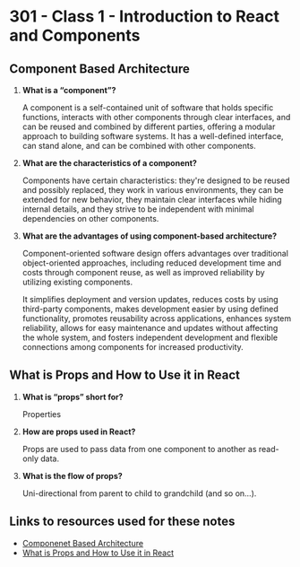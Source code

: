 # 301 - Class 1 - Introduction to React and Components

## Component Based Architecture

1. **What is a “component”?**  

    A component is a self-contained unit of software that holds specific functions, interacts with other components through clear interfaces, and can be reused and combined by different parties, offering a modular approach to building software systems. It has a well-defined interface, can stand alone, and can be combined with other components.  

2. **What are the characteristics of a component?**  

    Components have certain characteristics: they're designed to be reused and possibly replaced, they work in various environments, they can be extended for new behavior, they maintain clear interfaces while hiding internal details, and they strive to be independent with minimal dependencies on other components.  

3. **What are the advantages of using component-based architecture?**  

    Component-oriented software design offers advantages over traditional object-oriented approaches, including reduced development time and costs through component reuse, as well as improved reliability by utilizing existing components.

    It simplifies deployment and version updates, reduces costs by using third-party components, makes development easier by using defined functionality, promotes reusability across applications, enhances system reliability, allows for easy maintenance and updates without affecting the whole system, and fosters independent development and flexible connections among components for increased productivity.

## What is Props and How to Use it in React

1. **What is “props” short for?**

    Properties

2. **How are props used in React?**

    Props are used to pass data from one component to another as read-only data.  

3. **What is the flow of props?**  

    Uni-directional from parent to child to grandchild (and so on…).

## Links to resources used for these notes

* [Componenet Based Architecture](https://www.tutorialspoint.com/software_architecture_design/component_based_architecture.htm)
* [What is Props and How to Use it in React](https://itnext.io/what-is-props-and-how-to-use-it-in-react-da307f500da0#:~:text=%E2%80%9CProps%E2%80%9D%20is%20a%20special%20keyword,way%20from%20parent%20to%20child)
